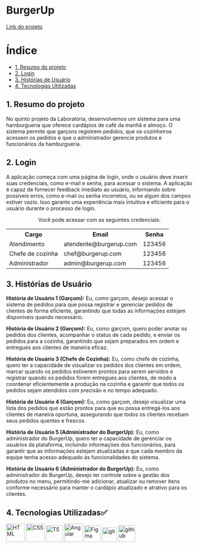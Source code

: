 # BurgerUp

[Link do projeto](https://heaven-burger-ajuliamm.vercel.app/)

# Índice

* [1. Resumo do projeto](#1-resumo-do-projeto)
* [2. Login](#2-login)
* [3. Histórias de Usuário](#3-histórias-de-usuario)
* [4. Tecnologias Utilizadas](#4-tecnologias-utilizadas)

## 1. Resumo do projeto

No quinto projeto da Laboratória, desenvolvemos um sistema para uma hamburgueria que oferece cardápios de café da manhã e almoço. O sistema permite que garçons registrem pedidos, que os cozinheiros acessem os pedidos e que o administrador gerencie produtos e funcionários da hamburgueria.

## 2. Login

A aplicação começa com uma página de login, onde o usuário deve inserir suas credenciais, como e-mail e senha, para acessar o sistema. A aplicação é capaz de fornecer feedback imediato ao usuário, informando sobre possíveis erros, como e-mail ou senha incorretos, ou se algum dos campos estiver vazio. Isso garante uma experiência mais intuitiva e eficiente para o usuário durante o processo de login.

<div align="center">
  Você pode acessar com as seguintes credenciais: <br>
  
  <table>
    <tr>
      <th>Cargo</th>
      <th>Email</th>
      <th>Senha</th>
    </tr>
    <tr>
      <td>Atendimento</td>
      <td>atendente@burgerup.com</td>
      <td>123456</td>
    </tr>
    <tr>
      <td>Chefe de cozinha</td>
      <td>chef@burgerup.com</td>
      <td>123456</td>
    </tr>
    <tr>
      <td>Administrador</td>
      <td>admin@burgerup.com</td>
      <td>123456</td>
    </tr>
  </table>
</div>

## 3. Histórias de Usuário

<strong>História de Usuário 1 (Garçom):</strong> Eu, como garçom, desejo acessar o sistema de pedidos para que possa registrar e gerenciar pedidos de clientes de forma eficiente, garantindo que todas as informações estejam disponíveis quando necessário.

<strong>História de Usuário 2 (Garçom):</strong> Eu, como garçom, quero poder anotar os pedidos dos clientes, acompanhar o status de cada pedido, e enviar os pedidos para a cozinha, garantindo que sejam preparados em ordem e entregues aos clientes de maneira eficaz.

<strong>História de Usuário 3 (Chefe de Cozinha):</strong> Eu, como chefe de cozinha, quero ter a capacidade de visualizar os pedidos dos clientes em ordem, marcar quando os pedidos estiverem prontos para serem servidos e registrar quando os pedidos forem entregues aos clientes, de modo a coordenar eficientemente a produção na cozinha e garantir que todos os pedidos sejam atendidos com precisão e no tempo adequado.

<strong>História de Usuário 4 (Garçom):</strong> Eu, como garçom, desejo visualizar uma lista dos pedidos que estão prontos para que eu possa entregá-los aos clientes de maneira oportuna, assegurando que todos os clientes recebam seus pedidos quentes e frescos.

<strong>História de Usuário 5 (Administrador do BurgerUp):</strong> Eu, como administrador do BurgerUp, quero ter a capacidade de gerenciar os usuários da plataforma, incluindo informações dos funcionários, para garantir que as informações estejam atualizadas e que cada membro da equipe tenha acesso adequado às funcionalidades do sistema.

<strong>História de Usuário 6 (Administrador do BurgerUp):</strong> Eu, como administrador do BurgerUp, desejo ter controle sobre a gestão dos produtos no menu, permitindo-me adicionar, atualizar ou remover itens conforme necessário para manter o cardápio atualizado e atrativo para os clientes.

## 4. Tecnologias Utilizadas✅ 
<img alt="HTML" height="50" src="https://cdn2.iconfinder.com/data/icons/designer-skills/128/code-programming-html-markup-develop-layout-language-512.png"> <img alt="CSS" height="50" src="https://cdn2.iconfinder.com/data/icons/designer-skills/128/code-programming-css-style-develop-layout-language-512.png"> <img alt="TS" height="45" src="https://www.typescripttutorial.net/wp-content/uploads/2020/04/favicon.png"> <img alt="Angular" height="50" src="https://upload.wikimedia.org/wikipedia/commons/thumb/c/cf/Angular_full_color_logo.svg/1024px-Angular_full_color_logo.svg.png"> 
<img alt="Figma" height="45" src="https://cdn4.iconfinder.com/data/icons/logos-brands-in-colors/3000/figma-logo-256.png"/> <img alt="git" height="40" src="https://cdn3.iconfinder.com/data/icons/social-media-2169/24/social_media_social_media_logo_git-256.png"/> <img alt="github" height="45" src="https://cdn1.iconfinder.com/data/icons/unicons-line-vol-3/24/github-256.png"/>


